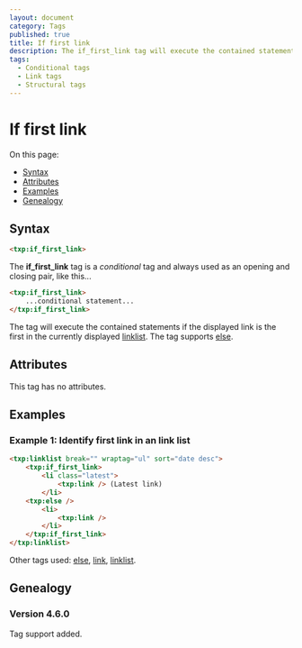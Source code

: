 ```yaml
---
layout: document
category: Tags
published: true
title: If first link
description: The if_first_link tag will execute the contained statements if the displayed link is the first in the currently displayed link list.
tags:
  - Conditional tags
  - Link tags
  - Structural tags
---
```


# If first link

On this page:

* [Syntax](#syntax)
* [Attributes](#attributes)
* [Examples](#examples)
* [Genealogy](#genealogy)

## Syntax

~~~ html
<txp:if_first_link>
~~~

The **if_first_link** tag is a *conditional* tag and always used as an opening and closing pair, like this...

~~~ html
<txp:if_first_link>
    ...conditional statement...
</txp:if_first_link>
~~~

The tag will execute the contained statements if the displayed link is the first in the currently displayed [linklist](linklist). The tag supports [else](else).

## Attributes

This tag has no attributes.

## Examples

### Example 1: Identify first link in an link list

~~~ html
<txp:linklist break="" wraptag="ul" sort="date desc">
    <txp:if_first_link>
        <li class="latest">
            <txp:link /> (Latest link)
        </li>
    <txp:else />
        <li>
            <txp:link />
        </li>
    </txp:if_first_link>
</txp:linklist>
~~~

Other tags used: [else](else), [link](link), [linklist](linklist).

## Genealogy

### Version 4.6.0

Tag support added.
